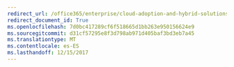 ```yaml
---
redirect_url: /office365/enterprise/cloud-adoption-and-hybrid-solutions
redirect_document_id: True
ms.openlocfilehash: 7d0bc417289cf6f518665d1bb263e950156624e9
ms.sourcegitcommit: d31cf57295e8f3d798ab971d405baf3bd3eb7a45
ms.translationtype: MT
ms.contentlocale: es-ES
ms.lasthandoff: 12/15/2017
---
```

